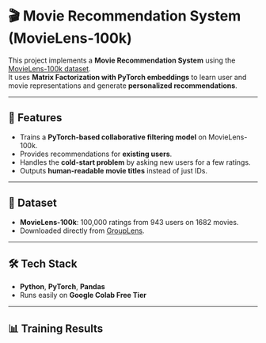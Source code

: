 # 🎬 Movie Recommendation System (MovieLens-100k)

This project implements a **Movie Recommendation System** using the [MovieLens-100k dataset](https://grouplens.org/datasets/movielens/100k/).  
It uses **Matrix Factorization with PyTorch embeddings** to learn user and movie representations and generate **personalized recommendations**.

---

## 🚀 Features
- Trains a **PyTorch-based collaborative filtering model** on MovieLens-100k.  
- Provides recommendations for **existing users**.  
- Handles the **cold-start problem** by asking new users for a few ratings.  
- Outputs **human-readable movie titles** instead of just IDs.  

---

## 📂 Dataset
- **MovieLens-100k**: 100,000 ratings from 943 users on 1682 movies.  
- Downloaded directly from [GroupLens](https://grouplens.org/datasets/movielens/100k/).  

---

## 🛠️ Tech Stack
- **Python**, **PyTorch**, **Pandas**  
- Runs easily on **Google Colab Free Tier**  

---

## 📊 Training Results
